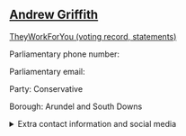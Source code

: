 ## <a href="https://members.parliament.uk/member/4874/contact">Andrew Griffith</a>

<a href="https://www.theyworkforyou.com/mp/25927/andrew_griffith/arundel_and_south_downs">TheyWorkForYou (voting record, statements)</a> 

Parliamentary phone number:  

Parliamentary email:  

Party: Conservative 

Borough: Arundel and South Downs 

<details><summary>Extra contact information and social media</summary> 
<li>Website: https://www.andrewgriffithmp.com/</li>
<li>Twitter: https://twitter.com/griffitha</li>
<li>Constituency office phone number:</li>
<li>Constituency office email:</li>
<li>Facebook: https://www.facebook.com/AndrewGriffithASD</li>
<li>Instagram:</li>
<li>Youtube:</li>
<li>Linkedin:</li>
<li>Government department phone number:</li>
<li>Government department email:</li>
<li>Threads:</li>
<li>Party office phone number:</li>
<li>Party office email:</li>
<li>Tiktok:</li>
</details>